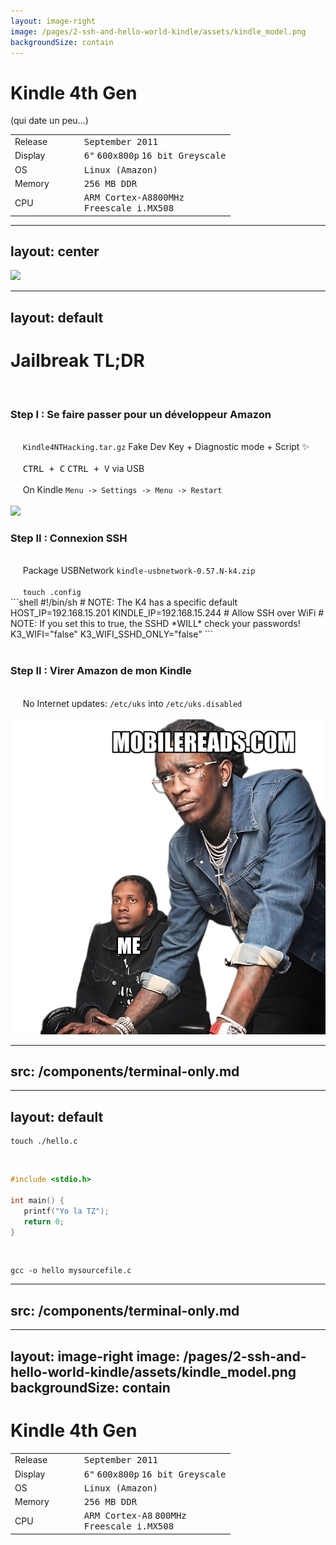 ```yaml
---
layout: image-right
image: /pages/2-ssh-and-hello-world-kindle/assets/kindle_model.png
backgroundSize: contain
---
```

<div class="flex w-full h-full flex-col items-center justify-center">
    <h1>Kindle 4th Gen</h1>
    <p v-motion v-click  :initial="{ y: -50 }" :enter="{ y: 0 }">(qui date un peu...)</p>
    <div v-click>
    <div  v-if="$clicks > 1">

|         |   |   |   |                                                                               |
|---------|---|---|---|-------------------------------------------------------------------------------|
| Release |   |   |   | <kbd>September 2011</kbd>                                                     |
| Display |   |   |   | <kbd>6"</kbd> <kbd>600x800p</kbd> <kbd>16 bit Greyscale</kbd>                 |
| OS      |   |   |   | <kbd>Linux (Amazon)</kbd>                                                     |
| Memory  |   |   |   | <kbd>256 MB DDR</kbd>                                                         |
| CPU     |   |   |   | <kbd>ARM Cortex-A8</kbd><kbd>800MHz</kbd> <br/><kbd>Freescale i.MX508</kbd>   |

</div>
</div>
</div>

---
layout: center
---
<img src="/pages/2-ssh-and-hello-world-kindle/assets/eink.gif">


---
layout: default
---
# Jailbreak TL;DR
<br/>

<!--
1 -> 5
-->

### <span :class="{ 'is-done': $clicks >= 5 }">  <CheckIcon v-if="$clicks >= 5" class='check-icon'/> Step I : Se faire passer pour un développeur Amazon  </span>
<div v-if="$clicks < 5" v-motion :initial="{ x: 0 }" :leave="{ x: 50 }">
    <br/>
    <div v-click="[1, 5]">&nbsp&nbsp&nbsp&nbsp <code>Kindle4NTHacking.tar.gz</code>  Fake Dev Key + Diagnostic mode + Script ✨</div>
    <br/>
    <div v-click="[2, 5]">&nbsp&nbsp&nbsp&nbsp <kbd>CTRL + C</kbd> <kbd>CTRL + V</kbd> via USB </div> 
    <br/>
    <div v-click="[3, 5]">&nbsp&nbsp&nbsp&nbsp On Kindle <code>Menu -> Settings -> Menu -> Restart</code> </div>
</div>

<br/>

<img  v-click="[4, 5]" v-motion :initial="{ x: 100 }" :enter="{ x: 0 }" :leave="{ x: 100 }" absolute class="bottom-5 right-0" src="/pages/2-ssh-and-hello-world-kindle/assets/real_jailbreak.jpg" w-90>

<!--
5 -> 8
-->

### <span :class="{ 'is-done': $clicks >= 8 }" v-click="5" >  <CheckIcon v-if="$clicks >= 8" class='check-icon'/> Step II : Connexion SSH </span>
<div v-if="$clicks >= 5 && $clicks < 8" v-motion :initial="{ x: 0 }">
    <br/>
    <div v-click="[6, 8]">&nbsp&nbsp&nbsp&nbsp Package USBNetwork <code>kindle-usbnetwork-0.57.N-k4.zip</code></div>
    <br/>
    <div v-click="[7, 8]"> &nbsp&nbsp&nbsp&nbsp <code>touch .config</code>
        <div>
```shell
#!/bin/sh
# NOTE: The K4 has a specific default
HOST_IP=192.168.15.201
KINDLE_IP=192.168.15.244
# Allow SSH over WiFi
# NOTE: If you set this to true, the SSHD *WILL* check your passwords!
K3_WIFI="false"
K3_WIFI_SSHD_ONLY="false"
```
        </div> 
    </div> 
</div>

<br/>

<!--
9 -> 15
-->
### <span :class="{ 'is-done': $clicks >= 10 }" v-click="8" >  <CheckIcon v-if="$clicks >= 10" class='check-icon'/> Step II : Virer Amazon de mon Kindle</span>
<div v-if="$clicks >= 8 && $clicks <= 10" v-motion :initial="{ x: 0 }">
    <br/>
    <div v-click="[9, 10]">&nbsp&nbsp&nbsp&nbsp No Internet updates:  <code>/etc/uks</code> into <code>/etc/uks.disabled</code></div>
    <br/>
</div>


<img v-motion :initial="{ x: 50 }" :enter="{ x: 0 }" v-click="11" absolute class="bottom-0 right-0" src="/pages/2-ssh-and-hello-world-kindle/assets/lil_durk_meme.png" w-90>


---
src: /components/terminal-only.md
---

---
layout: default
---

```shell
touch ./hello.c
```
<br />


```c
#include <stdio.h>

int main() {
   printf("Yo la TZ");
   return 0;
}
```
<br />

```shell
gcc -o hello mysourcefile.c
```
---
src: /components/terminal-only.md
---

---
layout: image-right
image: /pages/2-ssh-and-hello-world-kindle/assets/kindle_model.png
backgroundSize: contain
---

<div class="flex w-full h-full flex-col items-center justify-center">
    <h1>Kindle 4th Gen</h1>

|         |   |   |   |                                                                                                                                                |
|---------|---|---|---|------------------------------------------------------------------------------------------------------------------------------------------------|
| Release |   |   |   | <kbd>September 2011</kbd>                                                                                                                      |
| Display |   |   |   | <kbd>6"</kbd> <kbd>600x800p</kbd> <kbd>16 bit Greyscale</kbd>                                                                                  |
| OS      |   |   |   | <kbd>Linux (Amazon)</kbd>                                                                                                                      |
| Memory  |   |   |   | <kbd>256 MB DDR</kbd>                                                                                                                          |
| CPU     |   |   |   | <span v-mark.circle="{ color: 'orange', strokeWidth:2 }"> <kbd>ARM Cortex-A8</kbd> </span> <kbd>800MHz</kbd> <br/><kbd>Freescale i.MX508</kbd> |

</div>
